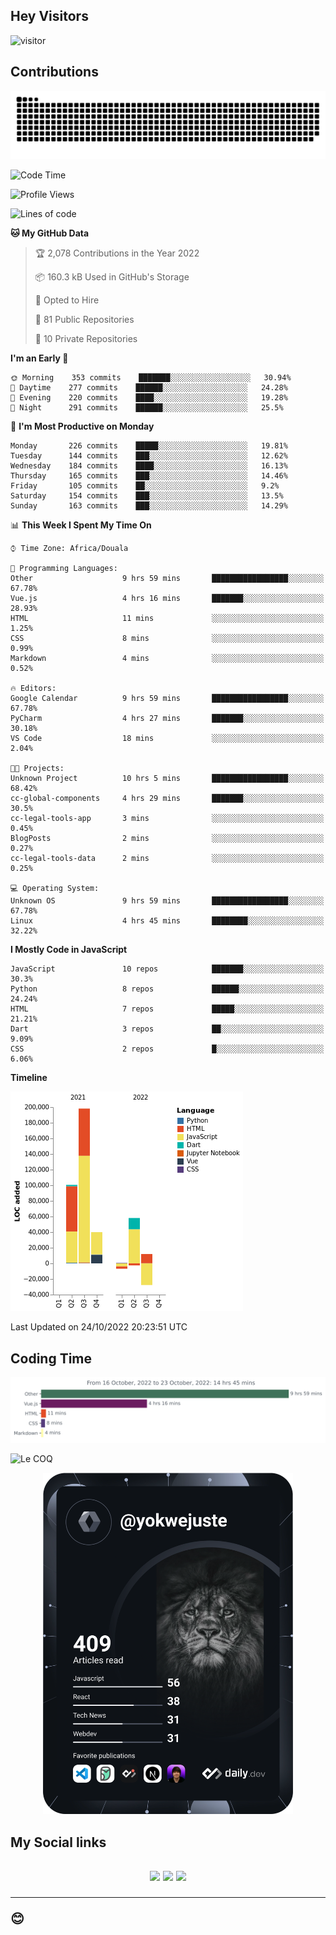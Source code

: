 ## Hey Visitors
![visitor](https://profile-counter.glitch.me/yokwejuste/count.svg)

## Contributions
<p align="center">
  <img src="https://raw.githubusercontent.com/yokwejuste/yokwejuste/output/github-contribution-grid-snake.svg" />
</p>

<!--START_SECTION:waka-->
![Code Time](http://img.shields.io/badge/Code%20Time-1%2C160%20hrs%2043%20mins-blue)

![Profile Views](http://img.shields.io/badge/Profile%20Views-0-blue)

![Lines of code](https://img.shields.io/badge/From%20Hello%20World%20I%27ve%20Written-372%20Thousand%20lines%20of%20code-blue)

**🐱 My GitHub Data** 

> 🏆 2,078 Contributions in the Year 2022
 > 
> 📦 160.3 kB Used in GitHub's Storage 
 > 
> 💼 Opted to Hire
 > 
> 📜 81 Public Repositories 
 > 
> 🔑 10 Private Repositories  
 > 
**I'm an Early 🐤** 

```text
🌞 Morning    353 commits    ███████░░░░░░░░░░░░░░░░░░   30.94% 
🌆 Daytime    277 commits    ██████░░░░░░░░░░░░░░░░░░░   24.28% 
🌃 Evening    220 commits    ████░░░░░░░░░░░░░░░░░░░░░   19.28% 
🌙 Night      291 commits    ██████░░░░░░░░░░░░░░░░░░░   25.5%

```
📅 **I'm Most Productive on Monday** 

```text
Monday       226 commits    █████░░░░░░░░░░░░░░░░░░░░   19.81% 
Tuesday      144 commits    ███░░░░░░░░░░░░░░░░░░░░░░   12.62% 
Wednesday    184 commits    ████░░░░░░░░░░░░░░░░░░░░░   16.13% 
Thursday     165 commits    ███░░░░░░░░░░░░░░░░░░░░░░   14.46% 
Friday       105 commits    ██░░░░░░░░░░░░░░░░░░░░░░░   9.2% 
Saturday     154 commits    ███░░░░░░░░░░░░░░░░░░░░░░   13.5% 
Sunday       163 commits    ███░░░░░░░░░░░░░░░░░░░░░░   14.29%

```


📊 **This Week I Spent My Time On** 

```text
⌚︎ Time Zone: Africa/Douala

💬 Programming Languages: 
Other                    9 hrs 59 mins       █████████████████░░░░░░░░   67.78% 
Vue.js                   4 hrs 16 mins       ███████░░░░░░░░░░░░░░░░░░   28.93% 
HTML                     11 mins             ░░░░░░░░░░░░░░░░░░░░░░░░░   1.25% 
CSS                      8 mins              ░░░░░░░░░░░░░░░░░░░░░░░░░   0.99% 
Markdown                 4 mins              ░░░░░░░░░░░░░░░░░░░░░░░░░   0.52%

🔥 Editors: 
Google Calendar          9 hrs 59 mins       █████████████████░░░░░░░░   67.78% 
PyCharm                  4 hrs 27 mins       ███████░░░░░░░░░░░░░░░░░░   30.18% 
VS Code                  18 mins             ░░░░░░░░░░░░░░░░░░░░░░░░░   2.04%

🐱‍💻 Projects: 
Unknown Project          10 hrs 5 mins       █████████████████░░░░░░░░   68.42% 
cc-global-components     4 hrs 29 mins       ███████░░░░░░░░░░░░░░░░░░   30.5% 
cc-legal-tools-app       3 mins              ░░░░░░░░░░░░░░░░░░░░░░░░░   0.45% 
BlogPosts                2 mins              ░░░░░░░░░░░░░░░░░░░░░░░░░   0.27% 
cc-legal-tools-data      2 mins              ░░░░░░░░░░░░░░░░░░░░░░░░░   0.25%

💻 Operating System: 
Unknown OS               9 hrs 59 mins       █████████████████░░░░░░░░   67.78% 
Linux                    4 hrs 45 mins       ████████░░░░░░░░░░░░░░░░░   32.22%

```

**I Mostly Code in JavaScript** 

```text
JavaScript               10 repos            ███████░░░░░░░░░░░░░░░░░░   30.3% 
Python                   8 repos             ██████░░░░░░░░░░░░░░░░░░░   24.24% 
HTML                     7 repos             █████░░░░░░░░░░░░░░░░░░░░   21.21% 
Dart                     3 repos             ██░░░░░░░░░░░░░░░░░░░░░░░   9.09% 
CSS                      2 repos             █░░░░░░░░░░░░░░░░░░░░░░░░   6.06%

```


**Timeline**

![Chart not found](https://raw.githubusercontent.com/yokwejuste/yokwejuste/master/charts/bar_graph.png) 


 Last Updated on 24/10/2022 20:23:51 UTC
<!--END_SECTION:waka-->

## Coding Time

[![wakatime-stats](https://github.com/yokwejuste/yokwejuste/blob/master/images/stat.svg)](https://wakatime.com/@yokwejuste)

![Le COQ](https://metrics.lecoq.io/yokwejuste/)
<p align="center">
  <a href="#"><img src="https://github.com/yokwejuste/yokwejuste/blob/master/devcard.svg" width="400" alt="Yonkeu K. Steve's Dev Card"/></a>
</p>
<h2>My Social links<h2>
<p align="center">
  <a href="https://twitter.com/yokwejuste"><img src="https://img.shields.io/badge/twitter-%231DA1F2.svg?style=for-the-badge&logo=Twitter&logoColor=white"></a>
  <a href="https://linkedin.com/in/yokwejuste"><img src="https://img.shields.io/badge/linkedin-%230077B5.svg?style=for-the-badge&logo=linkedin&logoColor=white"></a>
  <a href="https://instagram.com/yokwejuste0"><img src="https://img.shields.io/badge/instagram-%23E4405F.svg?style=for-the-badge&logo=Instagram&logoColor=white"></a>
</p>
<hr>
😊
